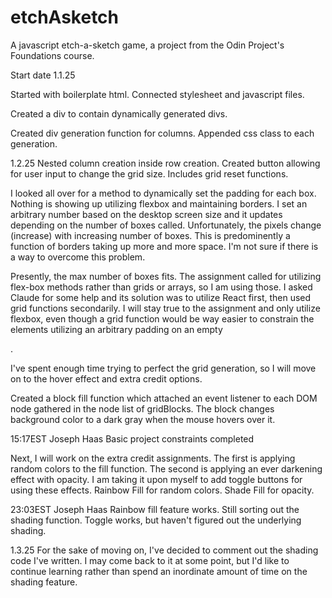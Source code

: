 # etchAsketch
A javascript etch-a-sketch game, a project from the Odin Project's Foundations course.

Start date 1.1.25

Started with boilerplate html.
Connected stylesheet and javascript files.

Created a div to contain dynamically generated divs.

Created div generation function for columns.
Appended css class to each generation.

1.2.25
Nested column creation inside row creation.
Created button allowing for user input to change the grid size. Includes grid reset functions.

I looked all over for a method to dynamically set the padding for each box. Nothing is showing up utilizing flexbox and maintaining borders.
I set an arbitrary number based on the desktop screen size and it updates depending on the number of boxes called.
Unfortunately, the pixels change (increase) with increasing number of boxes. This is predominently a function of borders taking up
more and more space. I'm not sure if there is a way to overcome this problem. 

Presently, the max number of boxes fits. The assignment called for utilizing flex-box methods rather than grids or arrays, so I am using those.
I asked Claude for some help and its solution was to utilize React first, then used grid functions secondarily. I will stay true to the assignment
and only utilize flexbox, even though a grid function would be way easier to constrain the elements utilizing an arbitrary padding on an empty <div>.

I've spent enough time trying to perfect the grid generation, so I will move on to the hover effect and extra credit options.

Created a block fill function which attached an event listener to each DOM node gathered in the node list of gridBlocks.
The block changes background color to a dark gray when the mouse hovers over it.

15:17EST Joseph Haas
Basic project constraints completed

Next, I will work on the extra credit assignments. The first is applying random colors to the fill function. The second is applying an ever darkening effect 
with opacity. I am taking it upon myself to add toggle buttons for using these effects. Rainbow Fill for random colors. Shade Fill for opacity.

23:03EST Joseph Haas
Rainbow fill feature works. Still sorting out the shading function. Toggle works, but haven't figured out the underlying shading.

1.3.25
For the sake of moving on, I've decided to comment out the shading code I've written. I may come back to it at some point, but I'd like to continue
learning rather than spend an inordinate amount of time on the shading feature.